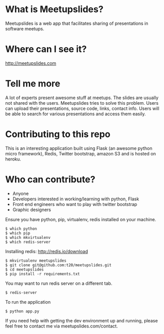 What is Meetupslides?
=====================

Meetupslides is a web app that facilitates sharing of presentations in software meetups.


Where can I see it?
===================
http://meetupslides.com


Tell me more
============
A lot of experts present awesome stuff at meetups. The slides are usually not shared with the users. Meetupslides tries to solve this problem. Users can upload their presentations, source code, links, contact info. Users will be able to search for various presentations and access them easily.


Contributing to this repo
=========================

This is an interesting application built using Flask (an awesome python micro framework), Redis, Twitter bootstrap, amazon S3 and is hosted on heroku.

Who can contribute?
===================
  * Anyone
  * Developers interested in working/learning with python, Flask
  * Front end engineers who want to play with twitter bootstrap
  * Graphic designers

Ensure you have python, pip, virtualenv, redis installed on your machine.

    $ which python
    $ which pip
    $ which mkvirtualenv
    $ which redis-server

Installing redis:
http://redis.io/download

    $ mkvirtualenv meetupslides
    $ git clone git@github.com:t20/meetupslides.git
    $ cd meetupslides
    $ pip install -r requirements.txt

You may want to run redis server on a different tab.
    
    $ redis-server 

To run the application
    
    $ python app.py

If you need help with getting the dev environment up and running, please feel free to contact me via meetupslides.com/contact.

